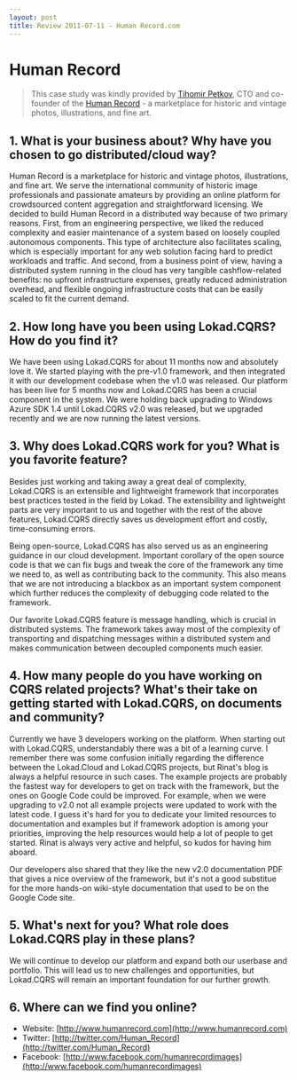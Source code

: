 ```yaml
---
layout: post
title: Review 2011-07-11 - Human Record.com
---
```



# Human Record

> This case study was kindly provided by [Tihomir Petkov](http://www.linkedin.com/in/tihomirpetkov), CTO and co-founder of the [Human Record](http://www.humanrecord.com/) - a marketplace for historic and vintage photos, illustrations, and fine art. 

## 1. What is your business about? Why have you chosen to go distributed/cloud way?

Human Record is a marketplace for historic and vintage photos, illustrations, and fine art. We serve the international community of historic image professionals and passionate amateurs by providing an online platform for crowdsourced content aggregation and straightforward licensing. We decided to build Human Record in a distributed way because of two primary reasons. First, from an engineering perspective, we liked the reduced complexity and easier maintenance of a system based on loosely coupled autonomous components. This type of architecture also facilitates scaling, which is especially important for any web solution facing hard to predict workloads and traffic. And second, from a business point of view, having a distributed system running in the cloud has very tangible cashflow-related benefits: no upfront infrastructure expenses, greatly reduced administration overhead, and flexible ongoing infrastructure costs that can be easily scaled to fit the current demand.

## 2. How long have you been using Lokad.CQRS? How do you find it? 

We have been using Lokad.CQRS for about 11 months now and absolutely love it. We started playing with the pre-v1.0 framework, and then integrated it with our development codebase when the v1.0 was released. Our platform has been live for 5 months now and Lokad.CQRS has been a crucial component in the system. We were holding back upgrading to Windows Azure SDK 1.4 until Lokad.CQRS v2.0 was released, but we upgraded recently and we are now running the latest versions.

## 3. Why does Lokad.CQRS work for you? What is you favorite feature? 

Besides just working and taking away a great deal of complexity, Lokad.CQRS is an extensible and lightweight framework that incorporates best practices tested in the field by Lokad. The extensibility and lightweight parts are very important to us and together with the rest of the above features, Lokad.CQRS directly saves us development effort and costly, time-consuming errors.

Being open-source, Lokad.CQRS has also served us as an engineering guidance in our cloud development. Important corollary of the open source code is that we can fix bugs and tweak the core of the framework any time we need to, as well as contributing back to the community. This also means that we are not introducing a blackbox as an important system component which further reduces the complexity of debugging code related to the framework.

Our favorite Lokad.CQRS feature is message handling, which is crucial in distributed systems. The framework takes away most of the complexity of transporting and dispatching messages within a distributed system and makes communication between decoupled components much easier.

## 4. How many people do you have working on CQRS related projects? What's their take on getting started with Lokad.CQRS, on documents and community?

Currently we have 3 developers working on the platform. When starting  out with Lokad.CQRS, understandably there was a bit of a learning curve. I remember there was some confusion initially regarding the difference between the Lokad.Cloud and Lokad.CQRS projects, but Rinat's blog is always a helpful resource in such cases. The example projects are probably the fastest way for developers to get on track with the framework, but the ones on Google Code could be improved. For example, when we were upgrading to v2.0 not all example projects were updated to work with the latest code. I guess it's hard for you to dedicate your limited resources to documentation and examples but if framework adoption is among your priorities, improving the help resources would help a lot of people to get started. Rinat is always very active and helpful, so kudos for having him aboard. 

Our developers also shared that they like the new v2.0 documentation PDF that gives a nice overview of the framework, but it's not a good substitue for the more hands-on wiki-style documentation that used to be on the Google Code site.

## 5. What's next for you? What role does Lokad.CQRS play in these plans?

We will continue to develop our platform and expand both our userbase and portfolio. This will lead us to new challenges and opportunities, but Lokad.CQRS will remain an important foundation for our further growth.

## 6. Where can we find you online?

* Website: [http://www.humanrecord.com](http://www.humanrecord.com)
* Twitter: [http://twitter.com/Human_Record](http://twitter.com/Human_Record)
* Facebook: [http://www.facebook.com/humanrecordimages](http://www.facebook.com/humanrecordimages)
